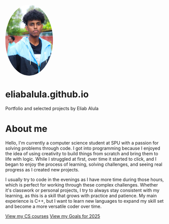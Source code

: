 
<p align="left">
  <img src="profile.jpg" alt="Profile Picture" width="150" style="border-radius: 50%;">
</p>



# eliabalula.github.io
Portfolio and selected projects by Eliab Alula

# About me
Hello, I'm currently a computer science student at SPU with a passion for solving problems through code. I got into programming because I enjoyed the idea of using creativity to build things from scratch and bring them to life with logic. While I struggled at first, over time it started to click, and I began to enjoy the process of learning, solving challenges, and seeing real progress as I created new projects.

I usually try to code in the evenings as I have more time during those hours, which is perfect for working through these complex challenges. Whether it's classwork or personal projects, I try to always stay consistent with my learning, as this is a skill that grows with practice and patience. My main experience is C++, but I want to learn new languages to expand my skill set and become a more versatile coder over time.

[View my CS courses](courses.md)
[View my Goals for 2025](goals.md)
